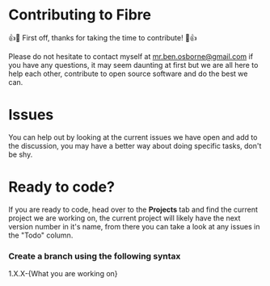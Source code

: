 # Contributing to Fibre

:+1::tada: First off, thanks for taking the time to contribute! :tada::+1:

Please do not hesitate to contact myself at mr.ben.osborne@gmail.com if you have any questions, it may seem daunting at first but we are all here to help each other, contribute to open source software and do the best we can.

# Issues
You can help out by looking at the current issues we have open and add to the discussion, you may have a better way about doing specific tasks, don't be shy.

# Ready to code?
If you are ready to code, head over to the **Projects** tab and find the current project we are working on, the current project will likely have the next version number in it's name, 
from there you can take a look at any issues in the "Todo" column.

### Create a branch using the following syntax
1.X.X-{What you are working on}
